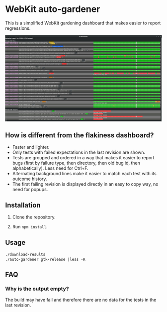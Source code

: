 # WebKit auto-gardener

This is a simplified WebKit gardening dashboard that makes easier to report regressions.

![](.images/screenshot.png)

## How is different from the flakiness dashboard?

 * Faster and lighter.
 * Only tests with failed expectations in the last revision are shown.
 * Tests are grouped and ordered in a way that makes it easier to report bugs (first by failure type, then directory, then old bug id, then alphabetically). Less need for Ctrl+F.
 * Alternating background lines make it easier to match each test with its outcome history.
 * The first failing revision is displayed directly in an easy to copy way, no need for popups.

## Installation

1. Clone the repository.

2. Run `npm install`.

## Usage

```
./download-results
./auto-gardener gtk-release |less -R
```

## FAQ

### Why is the output empty?

The build may have fail and therefore there are no data for the tests in the last revision.
